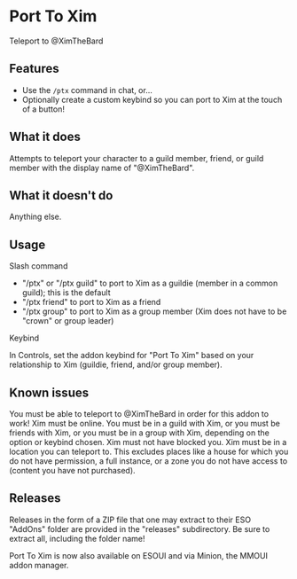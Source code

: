# Port To Xim

Teleport to @XimTheBard

## Features

* Use the `/ptx` command in chat, or...
* Optionally create a custom keybind so you can port to Xim at the touch of a button!

## What it does

Attempts to teleport your character to a guild member, friend, or guild member with the display name of "@XimTheBard".

## What it doesn't do

Anything else.

## Usage

Slash command
* "/ptx" or "/ptx guild" to port to Xim as a guildie (member in a common guild); this is the default
* "/ptx friend" to port to Xim as a friend
* "/ptx group" to port to Xim as a group member (Xim does not have to be "crown" or group leader)

Keybind

In Controls, set the addon keybind for "Port To Xim" based on your relationship to Xim (guildie, friend, and/or group member).

## Known issues

You must be able to teleport to @XimTheBard in order for this addon to work!  Xim must be online.  You must be in a guild with Xim, or you must be friends with Xim, or you must be in a group with Xim, depending on the option or keybind chosen.  Xim must not have blocked you.  Xim must be in a location you can teleport to.  This excludes places like a house for which you do not have permission, a full instance, or a zone you do not have access to (content you have not purchased).

## Releases

Releases in the form of a ZIP file that one may extract to their ESO "AddOns" folder are provided in the "releases" subdirectory.  Be sure to extract all, including the folder name!

Port To Xim is now also available on ESOUI and via Minion, the MMOUI addon manager.
